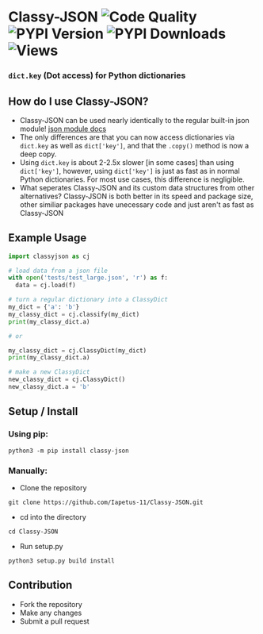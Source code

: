 # Classy-JSON ![Code Quality](https://www.codefactor.io/repository/github/iapetus-11/classy-json/badge) ![PYPI Version](https://img.shields.io/pypi/v/classy-json.svg?color=0FAE6E) ![PYPI Downloads](https://img.shields.io/pypi/dw/classy-json?color=0FAE6E) ![Views](https://api.ghprofile.me/view?username=iapetus-11.classy-json&color=0FAE6E&label=views&style=flat)
### `dict.key` (Dot access) for Python dictionaries

## How do I use Classy-JSON?
* Classy-JSON can be used nearly identically to the regular built-in json module! [json module docs](https://docs.python.org/3/library/json.html)
* The only differences are that you can now access dictionaries via `dict.key` as well as `dict['key']`, and that the `.copy()` method is now a deep copy.
* Using `dict.key` is about 2-2.5x slower \[in some cases\] than using `dict['key']`, however, using `dict['key']` is just as fast as in normal Python dictionaries. For most use cases, this difference is negligible.
* What seperates Classy-JSON and its custom data structures from other alternatives? Classy-JSON is both better in its speed and package size, other similiar packages have unecessary code and just aren't as fast as Classy-JSON

## Example Usage
```py
import classyjson as cj

# load data from a json file
with open('tests/test_large.json', 'r') as f:
  data = cj.load(f)

# turn a regular dictionary into a ClassyDict
my_dict = {'a': 'b'}
my_classy_dict = cj.classify(my_dict)
print(my_classy_dict.a)

# or

my_classy_dict = cj.ClassyDict(my_dict)
print(my_classy_dict.a)

# make a new ClassyDict
new_classy_dict = cj.ClassyDict()
new_classy_dict.a = 'b'
```

## Setup / Install
### Using pip:
```
python3 -m pip install classy-json
```
### Manually:
* Clone the repository
```
git clone https://github.com/Iapetus-11/Classy-JSON.git
```
* cd into the directory
```
cd Classy-JSON
```
* Run setup.py
```
python3 setup.py build install
```

## Contribution
* Fork the repository
* Make any changes
* Submit a pull request
